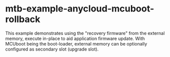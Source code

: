 # mtb-example-anycloud-mcuboot-rollback
This example demonstrates using the "recovery firmware" from the external memory, execute in-place to aid application firmware update. With MCUboot being the boot-loader, external memory can be optionally configured as secondary slot (upgrade slot). 
